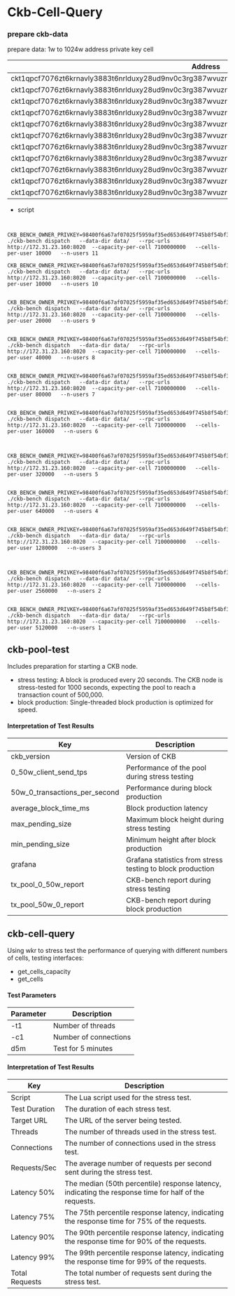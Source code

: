 # Ckb-Cell-Query

### prepare ckb-data

prepare data: 1w to 1024w
address	private key	cell

| Address                                                                                                             | Private Key                                                          | Cell |
|---------------------------------------------------------------------------------------------------------------------|----------------------------------------------------------------------|------|
| ckt1qpcf7076zt6krnavly3883t6nrlduxy28ud9nv0c3rg387wvuzryjqx8dhw9u34aw9exk0e9vg34aulha78ndysn9n9r5 | 0x11f732bf42f4b8891134de15258952d35f1912356de273e54f2a67d7568ce9dc | 1w   |
| ckt1qpcf7076zt6krnavly3883t6nrlduxy28ud9nv0c3rg387wvuzryjqyvjrauknt7de68sepfgd7kxxmrkwqpspqds6ehm | 0xd30b1c73f56f0f25151b063dade293d472a6ccb4a21cbdef000a31ee9d0056c2 | 2w   |
| ckt1qpcf7076zt6krnavly3883t6nrlduxy28ud9nv0c3rg387wvuzryjqx6cee2qzuyq09aqdq6fknxgj2jx88rwms7x9nsf | 0xcd1cb8ee534afdd2655d5954223431084d00e6de9a18755448c60dd59bb60522 | 4w   |
| ckt1qpcf7076zt6krnavly3883t6nrlduxy28ud9nv0c3rg387wvuzryjq8vd5vqcgnha7p3d3pf3fpyjwhe3ev4t6g93nwdk | 0xaba5e4beb2a7f2e010712b0923d03257bd8a946e46fe5560ab48b18efe35c02d | 8w   |
| ckt1qpcf7076zt6krnavly3883t6nrlduxy28ud9nv0c3rg387wvuzryjqq7ydv0eemtjjs4k5pgfcrdj0ks9r44eqqz38r66 | 0x6d81d726c5cc49641a46f79ba7b1d8fdfb1ddffe1a474c92888c0d1a105e7044 | 16w  |
| ckt1qpcf7076zt6krnavly3883t6nrlduxy28ud9nv0c3rg387wvuzryjqqx4akxmcutl9zzjxmajt2np7eh0dzqwdqurdncw | 0x5f7ef23197d83910fa2f5a69cb352f6efa614eb01bf37113e62d691234f35b30 | 32w  |
| ckt1qpcf7076zt6krnavly3883t6nrlduxy28ud9nv0c3rg387wvuzryjqpsap7afv75dw732gwra7e5qhsxjdnfsvgq5pd9d | 0xcb4b255b716e548e619bc8262470c02fb2edb1a9801939375d1393d575a1b163 | 64w  |
| ckt1qpcf7076zt6krnavly3883t6nrlduxy28ud9nv0c3rg387wvuzryjqyngwy7qke3fdh9cpv5racs6hya2r3a2eqf03tqs | 0xf6ecbe94aa51b68c8650e913ad8986425f369ef0d3447e041bc373d85979f5e0 | 128w |
| ckt1qpcf7076zt6krnavly3883t6nrlduxy28ud9nv0c3rg387wvuzryjq9qv25udpa0rdfzdp5256xlyxsmvd046vss42nvn | 0xdc39bb5b1ba457c0767abbf9f4f622848a2fbf737387c303c4379c79d1951d97 | 256w |
| ckt1qpcf7076zt6krnavly3883t6nrlduxy28ud9nv0c3rg387wvuzryjqpl7zprrew23axcrnp7vdjcemnp67ngamgyp60xr | 0x58dc3625d67a848ae4dd18b4322665f1307a06c4e0a98e3c38791d0ae6524460 | 512w |
| ckt1qpcf7076zt6krnavly3883t6nrlduxy28ud9nv0c3rg387wvuzryjqy4g259cx5jx4u8wvsxytvnjgudzwpjpwskrqdwc | 0x068b019ee0e2f5b9b0d927f7c7d3ee9804c28980b6bf907bba1ac5e6f5076d97 | 1024w|

- script
```angular2html


CKB_BENCH_OWNER_PRIVKEY=98400f6a67af07025f5959af35ed653d649f745b8f54bf3f07bef9bd605ee946 ./ckb-bench dispatch   --data-dir data/   --rpc-urls http://172.31.23.160:8020  --capacity-per-cell 7100000000   --cells-per-user 10000   --n-users 11

CKB_BENCH_OWNER_PRIVKEY=98400f6a67af07025f5959af35ed653d649f745b8f54bf3f07bef9bd605ee946 ./ckb-bench dispatch   --data-dir data/   --rpc-urls http://172.31.23.160:8020  --capacity-per-cell 7100000000   --cells-per-user 10000   --n-users 10


CKB_BENCH_OWNER_PRIVKEY=98400f6a67af07025f5959af35ed653d649f745b8f54bf3f07bef9bd605ee946 ./ckb-bench dispatch   --data-dir data/   --rpc-urls http://172.31.23.160:8020  --capacity-per-cell 7100000000   --cells-per-user 20000   --n-users 9


CKB_BENCH_OWNER_PRIVKEY=98400f6a67af07025f5959af35ed653d649f745b8f54bf3f07bef9bd605ee946 ./ckb-bench dispatch   --data-dir data/   --rpc-urls http://172.31.23.160:8020  --capacity-per-cell 7100000000   --cells-per-user 40000   --n-users 8


CKB_BENCH_OWNER_PRIVKEY=98400f6a67af07025f5959af35ed653d649f745b8f54bf3f07bef9bd605ee946 ./ckb-bench dispatch   --data-dir data/   --rpc-urls http://172.31.23.160:8020  --capacity-per-cell 7100000000   --cells-per-user 80000   --n-users 7


CKB_BENCH_OWNER_PRIVKEY=98400f6a67af07025f5959af35ed653d649f745b8f54bf3f07bef9bd605ee946 ./ckb-bench dispatch   --data-dir data/   --rpc-urls http://172.31.23.160:8020  --capacity-per-cell 7100000000   --cells-per-user 160000   --n-users 6



CKB_BENCH_OWNER_PRIVKEY=98400f6a67af07025f5959af35ed653d649f745b8f54bf3f07bef9bd605ee946 ./ckb-bench dispatch   --data-dir data/   --rpc-urls http://172.31.23.160:8020  --capacity-per-cell 7100000000   --cells-per-user 320000   --n-users 5


CKB_BENCH_OWNER_PRIVKEY=98400f6a67af07025f5959af35ed653d649f745b8f54bf3f07bef9bd605ee946 ./ckb-bench dispatch   --data-dir data/   --rpc-urls http://172.31.23.160:8020  --capacity-per-cell 7100000000   --cells-per-user 640000   --n-users 4


CKB_BENCH_OWNER_PRIVKEY=98400f6a67af07025f5959af35ed653d649f745b8f54bf3f07bef9bd605ee946 ./ckb-bench dispatch   --data-dir data/   --rpc-urls http://172.31.23.160:8020  --capacity-per-cell 7100000000   --cells-per-user 1280000   --n-users 3



CKB_BENCH_OWNER_PRIVKEY=98400f6a67af07025f5959af35ed653d649f745b8f54bf3f07bef9bd605ee946 ./ckb-bench dispatch   --data-dir data/   --rpc-urls http://172.31.23.160:8020  --capacity-per-cell 7100000000   --cells-per-user 2560000   --n-users 2


CKB_BENCH_OWNER_PRIVKEY=98400f6a67af07025f5959af35ed653d649f745b8f54bf3f07bef9bd605ee946 ./ckb-bench dispatch   --data-dir data/   --rpc-urls http://172.31.23.160:8020  --capacity-per-cell 7100000000   --cells-per-user 5120000   --n-users 1

```

## ckb-pool-test

Includes preparation for starting a CKB node.
- stress testing: A block is produced every 20 seconds. The CKB node is stress-tested for 1000 seconds, expecting the pool to reach a transaction count of 500,000.
- block production: Single-threaded block production is optimized for speed.

#### Interpretation of Test Results

| Key | Description |
|-----|-------------|
| ckb_version | Version of CKB |
| 0_50w_client_send_tps | Performance of the pool during stress testing |
| 50w_0_transactions_per_second | Performance during block production |
| average_block_time_ms | Block production latency |
| max_pending_size | Maximum block height during stress testing |
| min_pending_size | Minimum height after block production |
| grafana | Grafana statistics from stress testing to block production |
| tx_pool_0_50w_report | CKB-bench report during stress testing |
| tx_pool_50w_0_report | CKB-bench report during block production |


## ckb-cell-query

Using wkr to stress test the performance of querying with different numbers of cells, testing interfaces:

- get_cells_capacity
- get_cells

#### Test Parameters
| Parameter  | Description       |
|------------|-------------------|
| -t1        | Number of threads |
| -c1        | Number of connections |
| d5m        | Test for 5 minutes  |



#### Interpretation of Test Results

| Key               | Description                                                                                             |
|-------------------|---------------------------------------------------------------------------------------------------------|
| Script            | The Lua script used for the stress test.                                                                |
| Test Duration     | The duration of each stress test.                                                                       |
| Target URL        | The URL of the server being tested.                                                                     |
| Threads           | The number of threads used in the stress test.                                                          |
| Connections       | The number of connections used in the stress test.                                                      |
| Requests/Sec      | The average number of requests per second sent during the stress test.                                   |
| Latency 50%       | The median (50th percentile) response latency, indicating the response time for half of the requests.  |
| Latency 75%       | The 75th percentile response latency, indicating the response time for 75% of the requests.            |
| Latency 90%       | The 90th percentile response latency, indicating the response time for 90% of the requests.            |
| Latency 99%       | The 99th percentile response latency, indicating the response time for 99% of the requests.            |
| Total Requests    | The total number of requests sent during the stress test.                                               |